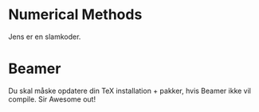 # Numerical Methods
Jens er en slamkoder.

# Beamer
Du skal måske opdatere din TeX installation + pakker, hvis Beamer ikke vil compile.
Sir Awesome out!

